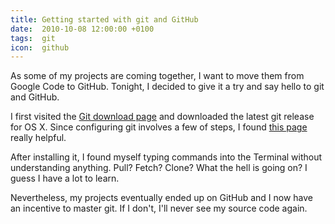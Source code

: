 ```yaml
---
title: Getting started with git and GitHub
date:  2010-10-08 12:00:00 +0100
tags:  git
icon:  github
---
```


As some of my projects are coming together, I want to move them from Google Code to GitHub. Tonight, I decided to give it a try and say hello to git and GitHub.

I first visited the [Git download page](http://code.google.com/p/git-osx-installer/) and downloaded the latest git release for OS X. Since configuring git involves a few of steps, I found [this page](http://help.github.com/mac-git-installation/) really helpful. 

After installing it, I found myself typing commands into the Terminal without understanding anything. Pull? Fetch? Clone? What the hell is going on? I guess I have a lot to learn.

Nevertheless, my projects eventually ended up on GitHub and I now have an incentive to master git. If I don't, I'll never see my source code again.
